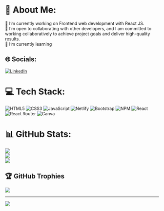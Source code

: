 # 💫 About Me:
🔭 I’m currently working on Frontend web development with React JS.<br>👯 I’m open to collaborating with other developers, and I am committed to working collaboratively to achieve project goals and deliver high-quality results.<br>🌱 I’m currently learning <br>


## 🌐 Socials:
[![LinkedIn](https://img.shields.io/badge/LinkedIn-%230077B5.svg?logo=linkedin&logoColor=white)](https://linkedin.com/in/himayat-ullah-63b750a5) 

# 💻 Tech Stack:
![HTML5](https://img.shields.io/badge/html5-%23E34F26.svg?style=for-the-badge&logo=html5&logoColor=white) ![CSS3](https://img.shields.io/badge/css3-%231572B6.svg?style=for-the-badge&logo=css3&logoColor=white) ![JavaScript](https://img.shields.io/badge/javascript-%23323330.svg?style=for-the-badge&logo=javascript&logoColor=%23F7DF1E) ![Netlify](https://img.shields.io/badge/netlify-%23000000.svg?style=for-the-badge&logo=netlify&logoColor=#00C7B7) ![Bootstrap](https://img.shields.io/badge/bootstrap-%23563D7C.svg?style=for-the-badge&logo=bootstrap&logoColor=white) ![NPM](https://img.shields.io/badge/NPM-%23000000.svg?style=for-the-badge&logo=npm&logoColor=white) ![React](https://img.shields.io/badge/react-%2320232a.svg?style=for-the-badge&logo=react&logoColor=%2361DAFB) ![React Router](https://img.shields.io/badge/React_Router-CA4245?style=for-the-badge&logo=react-router&logoColor=white) ![Canva](https://img.shields.io/badge/Canva-%2300C4CC.svg?style=for-the-badge&logo=Canva&logoColor=white)
# 📊 GitHub Stats:
![](https://github-readme-stats.vercel.app/api?username=Himayat-Ullah&theme=city_light&hide_border=false&include_all_commits=true&count_private=true)<br/>
![](https://github-readme-streak-stats.herokuapp.com/?user=Himayat-Ullah&theme=city_light&hide_border=false)<br/>
![](https://github-readme-stats.vercel.app/api/top-langs/?username=Himayat-Ullah&theme=city_light&hide_border=false&include_all_commits=true&count_private=true&layout=compact)

## 🏆 GitHub Trophies
![](https://github-profile-trophy.vercel.app/?username=Himayat-Ullah&theme=radical&no-frame=false&no-bg=true&margin-w=4)

---
[![](https://visitcount.itsvg.in/api?id=Himayat-Ullah&icon=0&color=0)](https://visitcount.itsvg.in)

<!-- Proudly created with GPRM ( https://gprm.itsvg.in ) -->
